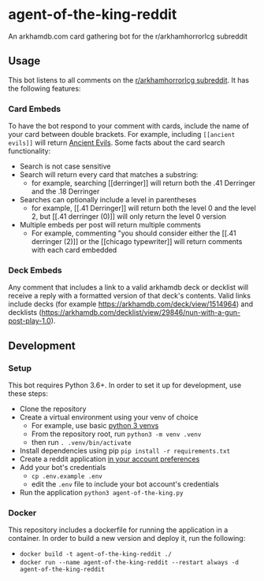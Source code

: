 # agent-of-the-king-reddit
An arkhamdb.com card gathering bot for the r/arkhamhorrorlcg subreddit

## Usage
This bot listens to all comments on the [r/arkhamhorrorlcg subreddit](https://www.reddit.com/r/arkhamhorrorlcg). It has the following features:

### Card Embeds
To have the bot respond to your comment with cards, include the name of your card between double brackets. For example, including `[[ancient evils]]` will return [Ancient Evils](https://arkhamdb.com/card/01166). Some facts about the card search functionality:

* Search is not case sensitive
* Search will return every card that matches a substring:
    * for example, searching [[derringer]] will return both the .41 Derringer and the .18 Derringer
* Searches can optionally include a level in parentheses
    * for example, [[.41 Derringer]] will return both the level 0 and the level 2, but [[.41 derringer (0)]] will only return the level 0 version
* Multiple embeds per post will return multiple comments
    * For example, commenting "you should consider either the [[.41 derringer (2)]] or the [[chicago typewriter]] will return comments with each card embedded

### Deck Embeds
Any comment that includes a link to a valid arkhamdb deck or decklist will receive a reply with a formatted version of that deck's contents. Valid links include decks (for example https://arkhamdb.com/deck/view/1514964) and decklists (https://arkhamdb.com/decklist/view/29846/nun-with-a-gun-post-play-1.0).

## Development

### Setup
This bot requires Python 3.6+. In order to set it up for development, use these steps:
* Clone the repository
* Create a virtual environment using your venv of choice
    * For example, use basic [python 3 venvs](https://docs.python.org/3/library/venv.html)
    * From the repository root, run `python3 -m venv .venv`
    * then run `. .venv/bin/activate`
* Install dependencies using pip `pip install -r requirements.txt`
* Create a reddit application [in your account preferences](https://ssl.reddit.com/prefs/apps/)
* Add your bot's credentials
    * `cp .env.example .env`
    * edit the `.env` file to include your bot account's credentials
* Run the application `python3 agent-of-the-king.py`

### Docker
This repository includes a dockerfile for running the application in a container. In order to build a new version and deploy it, run the following:
* `docker build -t agent-of-the-king-reddit ./`
* `docker run --name agent-of-the-king-reddit --restart always -d agent-of-the-king-reddit`
